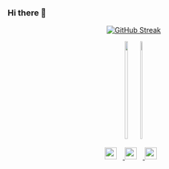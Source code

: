 ### Hi there 👋

<p align="center">
  <a href="https://git.io/streak-stats">
    <img src="http://github-readme-streak-stats.herokuapp.com?user=SlavaMelanko&theme=dark&date_format=M%20j%5B%2C%20Y%5D" alt="GitHub Streak"/>
  </a>
</p>

<div align="center" style="display: flex; justify-content: center; align-items: center; gap: 10px;">
  <a href="https://github.com/SlavaMelanko">
    <img height="195" width="55%" src="https://github-readme-stats.vercel.app/api?username=SlavaMelanko&show_icons=true&theme=dark&count_private=true&custom_title=My%20GitHub%20Stats" />
  </a>
  <a href="https://github.com/SlavaMelanko">
    <img height="195" width="40%" src="https://github-readme-stats.vercel.app/api/top-langs/?username=SlavaMelanko&langs_count=6&layout=compact&theme=dark&hide=jupyter%20notebook,Cmake,HTML,SCSS,Makefile" />
  </a>
</div>

<br/>

<div align="center">
  <a href="mailto:slava.melanko@gmail.com">
    <img width="24px" src="https://cdn-icons-png.flaticon.com/512/5968/5968534.png" style="padding-right: 12px;"/>
  </a>
  <a href="https://www.linkedin.com/in/slava-melanko/">
    <img width="24px" src="https://cdn-icons-png.flaticon.com/512/174/174857.png" style="padding-right: 12px;"/>
  </a>
  <a href="https://t.me/SlavaMelanko">
    <img width="24px" src="https://cdn-icons-png.flaticon.com/512/2111/2111646.png" style="padding-right: 12px;"/>
  </a>
</div>
